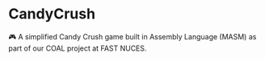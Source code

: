 # CandyCrush
🎮 A simplified Candy Crush game built in Assembly Language (MASM) as part of our COAL project at FAST NUCES.
